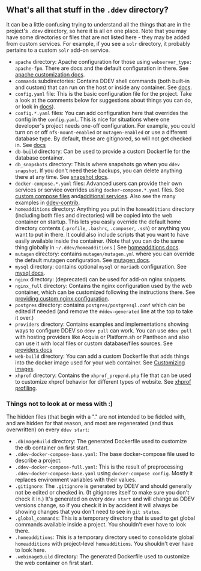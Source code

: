 ## What's all that stuff in the `.ddev` directory?

It can be a little confusing trying to understand all the things that are in the project's `.ddev` directory, so here it is all on one place. Note that you may have some directories or files that are not listed here - they may be added from custom services. For example, if you see a `solr` directory, it probably pertains to a custom `solr` add-on service.

* `apache` directory: Apache configuration for those using `webserver_type: apache-fpm`. There are docs and the default configuration in there. See [apache customization docs](../extend/customization-extendibility.md#providing-custom-apache-configuration).
* `commands` subdirectories: Contains DDEV shell commands (both built-in and custom) that can run on the host or inside any container. See [docs](../extend/custom-commands.md).
* `config.yaml` file: This is the basic configuration file for the project. Take a look at the comments below for suggestions about things you can do, or look in [docs](../extend/config_yaml.md)).
* `config.*.yaml` files: You can add configuration here that overrides the  config in the `config.yaml`. This is nice for situations where one developer's project needs one-off configuration. For example, you could turn on or off `nfs-mount-enabled` or `mutagen-enabled` or use a different database type. By default, these are gitignored, so will not get checked in. See [docs](../extend/customization-extendibility.md/#extending-configyaml-with-custom-configyaml-files)
* `db-build` directory: Can be used to provide a custom Dockerfile for the database container.
* `db_snapshots` directory: This is where snapshots go when you `ddev snapshot`. If you don't need these backups, you can delete anything there at any time. See [snapshot docs](../cli-usage.md#snapshotting-and-restoring-a-database).
* `docker-compose.*.yaml` files: Advanced users can provide their own services or service overrides using `docker-compose.*.yaml` files. See [custom compose files](../extend/custom-compose-files.md) and[additional services](../extend/additional-services.md). Also see the many examples in [ddev-contrib](https://github.com/drud/ddev-contrib).
* `homeadditions` directory: Anything you put in the `homeadditions` directory (including both files and directories) will be copied into the web container on startup. This lets you easily override the default home directory contents (`.profile`, `.bashrc`, `.composer`, `.ssh`) or anything you want to put in there. It could also include scripts that you want to have easily available inside the container. (Note that you can do the same thing globally in `~/.ddev/homeadditions`.) See [homeadditions docs](../extend/in-container-configuration.md).
* `mutagen` directory: contains `mutagen/mutagen.yml` where you can override the default mutagen configuration. See [mutagen docs](../performance.md#advanced-mutagen-configuration-options).
* `mysql` directory: contains optional `mysql` or `mariadb` configuration. See [mysql docs](../extend/customization-extendibility.md/#providing-custom-mysqlmariadb-configuration-mycnf).
* `nginx` directory: (deprecated) can be used for add-on nginx snippets.
* `nginx_full` directory: Contains the nginx configuration used by the web container, which can be customized following the instructions there. See [providing custom nginx configuration](../extend/customization-extendibility.md/#providing-custom-nginx-configuration).
* `postgres` directory: contains `postgres/postgresql.conf` which can be edited if needed (and remove the `#ddev-generated` line at the top to take it over.)
* `providers` directory: Contains examples and implementations showing ways to configure DDEV so `ddev pull` can work. You can use `ddev pull` with hosting providers like Acquia or Platform.sh or Pantheon and also can use it with local files or custom database/files sources. See [providers docs](../providers/provider-introduction.md)
* `web-build` directory: You can add a custom Dockerfile that adds things into the docker image used for your web container. See [Customizing images](../extend/customizing-images.md).
* `xhprof` directory: Contains the `xhprof_prepend.php` file that can be used to customize xhprof behavior for different types of website. See [xhprof profiling](../xhprof-profiling.md).

### Things not to look at or mess with :)

The hidden files (that begin with a "." are not intended to be fiddled with, and are hidden for that reason, and most are regenerated (and thus overwritten) on every `ddev start`:

* `.dbimageBuild` directory: The generated Dockerfile used to customize the db container on first start.
* `.ddev-docker-compose-base.yaml`: The base docker-compose file used to describe a project.
* `.ddev-docker-compose-full.yaml`: This is the result of preprocessing `.ddev-docker-compose-base.yaml` using `docker-compose config`. Mostly it replaces environment variables with their values.
* `.gitignore`: The `.gitignore` is generated by DDEV and should generally not be edited or checked in. (It gitignores itself to make sure you don't check it in.) It's generated on every `ddev start` and will change as DDEV versions change, so if you check it in by accident it will always be showing changes that you don't need to see in `git status`.
* `.global_commands`: This is a temporary directory that is used to get global commands available inside a project. You shouldn't ever have to look there.
* `.homeadditions`: This is a temporary directory used to consolidate global `homeadditions` with project-level `homeadditions`. You shouldn't ever have to look here.
* `.webimageBuild` directory: The generated Dockerfile used to customize the web container on first start.
